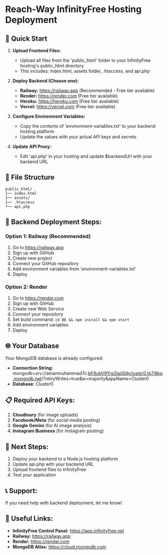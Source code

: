 # Reach-Way InfinityFree Hosting Deployment

## 🎯 Quick Start

1. **Upload Frontend Files:**
   - Upload all files from the 'public_html' folder to your InfinityFree hosting's public_html directory
   - This includes: index.html, assets folder, .htaccess, and api.php

2. **Deploy Backend (Choose one):**
   - **Railway:** https://railway.app (Recommended - Free tier available)
   - **Render:** https://render.com (Free tier available)
   - **Heroku:** https://heroku.com (Free tier available)
   - **Vercel:** https://vercel.com (Free tier available)

3. **Configure Environment Variables:**
   - Copy the contents of 'environment-variables.txt' to your backend hosting platform
   - Update the values with your actual API keys and secrets

4. **Update API Proxy:**
   - Edit 'api.php' in your hosting and update $backendUrl with your backend URL

## 📁 File Structure
```
public_html/
├── index.html
├── assets/
├── .htaccess
└── api.php
```

## 🔧 Backend Deployment Steps:

### Option 1: Railway (Recommended)
1. Go to https://railway.app
2. Sign up with GitHub
3. Create new project
4. Connect your GitHub repository
5. Add environment variables from 'environment-variables.txt'
6. Deploy

### Option 2: Render
1. Go to https://render.com
2. Sign up with GitHub
3. Create new Web Service
4. Connect your repository
5. Set build command: `cd BE && npm install && npm start`
6. Add environment variables
7. Deploy

## 🌐 Your Database
Your MongoDB database is already configured:
- **Connection String:** mongodb+srv://amanmuhammad7c:bF8ubV9Yre2IaijS@cluster0.tp7i8kp.mongodb.net/?retryWrites=true&w=majority&appName=Cluster0
- **Database:** Cluster0

## 📋 Required API Keys:
1. **Cloudinary** (for image uploads)
2. **Facebook/Meta** (for social media posting)
3. **Google Gemini** (for AI image analysis)
4. **Instagram Business** (for Instagram posting)

## 🚀 Next Steps:
1. Deploy your backend to a Node.js hosting platform
2. Update api.php with your backend URL
3. Upload frontend files to InfinityFree
4. Test your application

## 📞 Support:
If you need help with backend deployment, let me know!

## 🔗 Useful Links:
- **InfinityFree Control Panel:** https://app.infinityfree.net
- **Railway:** https://railway.app
- **Render:** https://render.com
- **MongoDB Atlas:** https://cloud.mongodb.com
